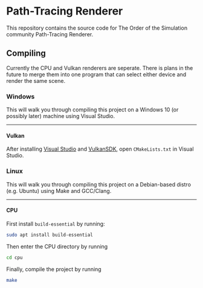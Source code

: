 # Path-Tracing Renderer

This repository contains the source code for The Order of the Simulation community Path-Tracing Renderer.

## Compiling

Currently the CPU and Vulkan renderers are seperate. There is plans in the future to merge them into one program that can select either device and render the same scene.

### Windows

This will walk you through compiling this project on a Windows 10 (or possibly later) machine using Visual Studio.

---

#### Vulkan

After installing [Visual Studio](https://visualstudio.microsoft.com/) and [VulkanSDK](https://vulkan.lunarg.com/sdk/home#windows), open `CMakeLists.txt` in Visual Studio.


### Linux

This will walk you through compiling this project on a Debian-based distro (e.g. Ubuntu) using Make and GCC/Clang.

---

#### CPU

First install `build-essential` by running:

```sh
sudo apt install build-essential
```

Then enter the CPU directory by running

```sh
cd cpu
```

Finally, compile the project by running

```sh
make
```

